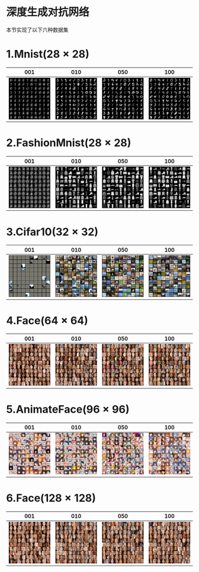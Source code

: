 深度生成对抗网络
===
本节实现了以下六种数据集

# 1.Mnist$(28 \times 28)$
| 001 | 010 | 050 | 100 |
| --- | --- | --- | --- |
| ![images](../Images/09/MNIST_001.png) | ![images](../Images/09/MNIST_010.png) | ![images](../Images/09/MNIST_050.png) | ![images](../Images/09/MNIST_100.png) |

# 2.FashionMnist$(28 \times 28)$
| 001 | 010 | 050 | 100 |
| --- | --- | --- | --- |
| ![images](../Images/09/FashionMnist_001.png) | ![images](../Images/09/FashionMnist_010.png) | ![images](../Images/09/FashionMnist_050.png) | ![images](../Images/09/FashionMnist_100.png) |

# 3.Cifar10$(32 \times 32)$
| 001 | 010 | 050 | 100 |
| --- | --- | --- | --- |
| ![images](../Images/09/Cifar10_001.png) | ![images](../Images/09/Cifar10_010.png) | ![images](../Images/09/Cifar10_050.png) | ![images](../Images/09/Cifar10_100.png) |

# 4.Face$(64 \times 64)$
| 001 | 010 | 050 | 100 |
| --- | --- | --- | --- |
| ![images](../Images/09/Face64_001.png) | ![images](../Images/09/Face64_010.png) | ![images](../Images/09/Face64_050.png) | ![images](../Images/09/Face64_100.png) |

# 5.AnimateFace$(96 \times 96)$
| 001 | 010 | 050 | 100 |
| --- | --- | --- | --- |
| ![images](../Images/09/AnimateFace_001.png) | ![images](../Images/09/AnimateFace_010.png) | ![images](../Images/09/AnimateFace_050.png) | ![images](../Images/09/AnimateFace_100.png) |

# 6.Face$(128 \times 128)$
| 001 | 010 | 050 | 100 |
| --- | --- | --- | --- |
| ![images](../Images/09/Face128_001.png) | ![images](../Images/09/Face128_010.png) | ![images](../Images/09/Face128_050.png) | ![images](../Images/09/Face128_100.png) |
